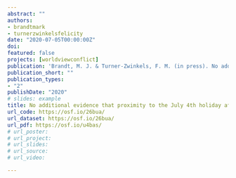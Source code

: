 ```yaml
---
abstract: ""
authors:
- brandtmark
- turnerzwinkelsfelicity
date: "2020-07-05T00:00:00Z"
doi:
featured: false
projects: [worldviewconflict]
publication: 'Brandt, M. J. & Turner-Zwinkels, F. M. (in press). No additional evidence that proximity to the July 4th holiday affects affective polarization. *Collabra: Psychology*'
publication_short: ""
publication_types:
- "2"
publishDate: "2020"
# slides: example
title: No additional evidence that proximity to the July 4th holiday affects affective polarization
url_code: https://osf.io/26bua/
url_dataset: https://osf.io/26bua/
url_pdf: https://osf.io/u4bas/
# url_poster:
# url_project:
# url_slides:
# url_source:
# url_video:

---
```

